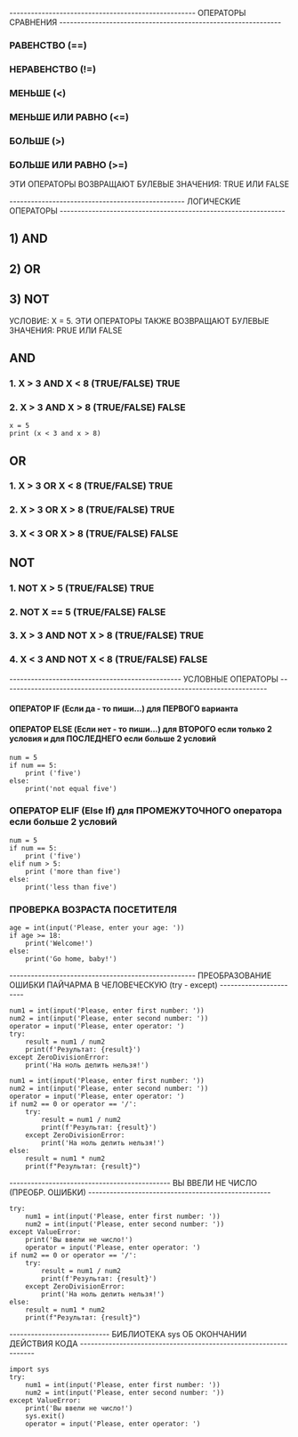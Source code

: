 ---------------------------------------------------- ОПЕРАТОРЫ СРАВНЕНИЯ --------------------------------------------------------------

### РАВЕНСТВО (==)
### НЕРАВЕНСТВО (!=)
### МЕНЬШЕ (<)
### МЕНЬШЕ ИЛИ РАВНО (<=)
### БОЛЬШЕ (>)
### БОЛЬШЕ ИЛИ РАВНО (>=)

ЭТИ ОПЕРАТОРЫ ВОЗВРАЩАЮТ БУЛЕВЫЕ ЗНАЧЕНИЯ: TRUE ИЛИ FALSE

------------------------------------------------- ЛОГИЧЕСКИЕ ОПЕРАТОРЫ ---------------------------------------------------------------
## 1) AND
## 2) OR
## 3) NOT

УСЛОВИЕ: X = 5. ЭТИ ОПЕРАТОРЫ ТАКЖЕ ВОЗВРАЩАЮТ БУЛЕВЫЕ ЗНАЧЕНИЯ: PRUE ИЛИ FALSE

## AND
### 1. X > 3 AND X < 8 (TRUE/FALSE) TRUE
### 2. X > 3 AND X > 8 (TRUE/FALSE) FALSE

```
x = 5
print (x < 3 and x > 8)
```

## OR 
### 1. X > 3 OR X < 8 (TRUE/FALSE) TRUE
### 2. X > 3 OR X > 8 (TRUE/FALSE) TRUE
### 3. X < 3 OR X > 8 (TRUE/FALSE) FALSE

## NOT 
### 1. NOT X > 5 (TRUE/FALSE) TRUE
### 2. NOT X == 5 (TRUE/FALSE) FALSE
### 3. X > 3 AND NOT X > 8 (TRUE/FALSE) TRUE
### 4. X < 3 AND NOT X < 8 (TRUE/FALSE) FALSE 



------------------------------------------------ УСЛОВНЫЕ ОПЕРАТОРЫ --------------------------------------------------------------------------

#### ОПЕРАТОР IF (Если да - то пиши...) для ПЕРВОГО варианта
#### ОПЕРАТОР ELSE (Если нет - то пиши...) для ВТОРОГО если только 2 условия и для ПОСЛЕДНЕГО если больше 2 условий

```
num = 5
if num == 5:
    print ('five')
else:
    print('not equal five')

```
### ОПЕРАТОР ELIF (Else If) для ПРОМЕЖУТОЧНОГО оператора если больше 2 условий 

```
num = 5
if num == 5:
    print ('five')
elif num > 5:
    print ('more than five')
else:
    print('less than five')
```

### ПРОВЕРКА ВОЗРАСТА ПОСЕТИТЕЛЯ

```
age = int(input('Please, enter your age: '))
if age >= 18:
    print('Welcome!')
else:
    print('Go home, baby!')
```

---------------------------------------------------- ПРЕОБРАЗОВАНИЕ ОШИБКИ ПАЙЧАРМА В ЧЕЛОВЕЧЕСКУЮ (try - except) -----------------------

```
num1 = int(input('Please, enter first number: '))
num2 = int(input('Please, enter second number: '))
operator = input('Please, enter operator: ')
try:
    result = num1 / num2
    print(f'Результат: {result}')
except ZeroDivisionError:
    print('На ноль делить нельзя!')
```

```
num1 = int(input('Please, enter first number: '))
num2 = int(input('Please, enter second number: '))
operator = input('Please, enter operator: ')
if num2 == 0 or operator == '/':
    try:
        result = num1 / num2
        print(f'Результат: {result}')
    except ZeroDivisionError:
        print('На ноль делить нельзя!')
else:
    result = num1 * num2
    print(f"Результат: {result}")
```


--------------------------------------------- ВЫ ВВЕЛИ НЕ ЧИСЛО (ПРЕОБР. ОШИБКИ) ---------------------------------------------------

```
try:
    num1 = int(input('Please, enter first number: '))
    num2 = int(input('Please, enter second number: '))
except ValueError:
    print('Вы ввели не число!')
    operator = input('Please, enter operator: ')
if num2 == 0 or operator == '/':
    try:
        result = num1 / num2
        print(f'Результат: {result}')
    except ZeroDivisionError:
        print('На ноль делить нельзя!')
else:
    result = num1 * num2
    print(f"Результат: {result}")
```


---------------------------- БИБЛИОТЕКА sys ОБ ОКОНЧАНИИ ДЕЙСТВИЯ КОДА -----------------------------------------------------------------

```
import sys
try:
    num1 = int(input('Please, enter first number: '))
    num2 = int(input('Please, enter second number: '))
except ValueError:
    print('Вы ввели не число!')
    sys.exit()
    operator = input('Please, enter operator: ')
```

